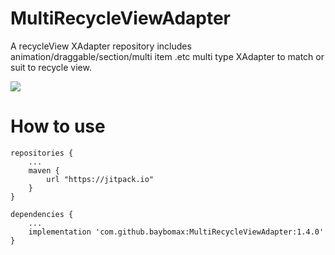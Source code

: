 # MultiRecycleViewAdapter
A recycleView XAdapter repository includes animation/draggable/section/multi item .etc multi type XAdapter to match or suit to recycle view.

[![](https://www.jitpack.io/v/baybomax/MultiRecycleViewAdapter.svg)](https://www.jitpack.io/#baybomax/MultiRecycleViewAdapter)

# How to use


	repositories {
		...
		maven {
			url "https://jitpack.io"
		}
	}

	dependencies {
		...
		implementation 'com.github.baybomax:MultiRecycleViewAdapter:1.4.0'
	}
